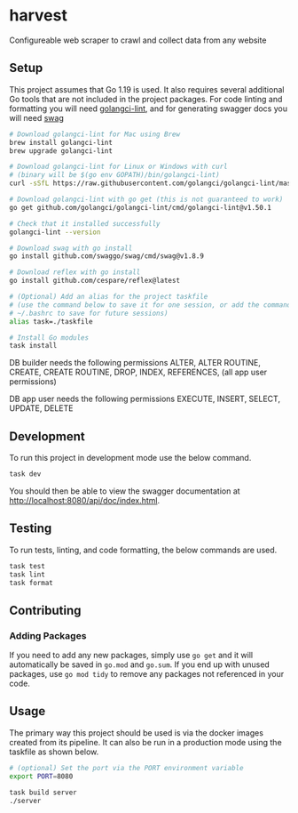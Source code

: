 # harvest

Configureable web scraper to crawl and collect data from any website

## Setup

This project assumes that Go 1.19 is used. It also requires several additional Go tools that are not included in the project packages. For code linting and formatting you will need [golangci-lint](https://github.com/golangci/golangci-linthttps://github.com/golangci/golangci-lint), and for generating swagger docs you will need [swag](https://github.com/swaggo/swag)

```bash
# Download golangci-lint for Mac using Brew
brew install golangci-lint
brew upgrade golangci-lint

# Download golangci-lint for Linux or Windows with curl
# (binary will be $(go env GOPATH)/bin/golangci-lint)
curl -sSfL https://raw.githubusercontent.com/golangci/golangci-lint/master/install.sh | sh -s -- -b $(go env GOPATH)/bin v1.50.1

# Download golangci-lint with go get (this is not guaranteed to work)
go get github.com/golangci/golangci-lint/cmd/golangci-lint@v1.50.1

# Check that it installed successfully
golangci-lint --version

# Download swag with go install
go install github.com/swaggo/swag/cmd/swag@v1.8.9

# Download reflex with go install
go install github.com/cespare/reflex@latest

# (Optional) Add an alias for the project taskfile
# (use the command below to save it for one session, or add the command to
# ~/.bashrc to save for future sessions)
alias task=./taskfile

# Install Go modules
task install
```

DB builder needs the following permissions
ALTER, ALTER ROUTINE, CREATE, CREATE ROUTINE, DROP, INDEX, REFERENCES, (all app user permissions)

DB app user needs the following permissions
EXECUTE, INSERT, SELECT, UPDATE, DELETE

## Development

To run this project in development mode use the below command.

```bash
task dev
```

You should then be able to view the swagger documentation at [http://localhost:8080/api/doc/index.html](http://localhost:8080/api/doc/index.html).

## Testing

To run tests, linting, and code formatting, the below commands are used.

```bash
task test
task lint
task format
```

## Contributing

### Adding Packages

If you need to add any new packages, simply use `go get` and it will automatically be saved in `go.mod` and `go.sum`. If you end up with unused packages, use `go mod tidy` to remove any packages not referenced in your code.

## Usage

The primary way this project should be used is via the docker images created from its pipeline. It can also be run in a production mode using the taskfile as shown below.

```bash
# (optional) Set the port via the PORT environment variable
export PORT=8080

task build server
./server
```
